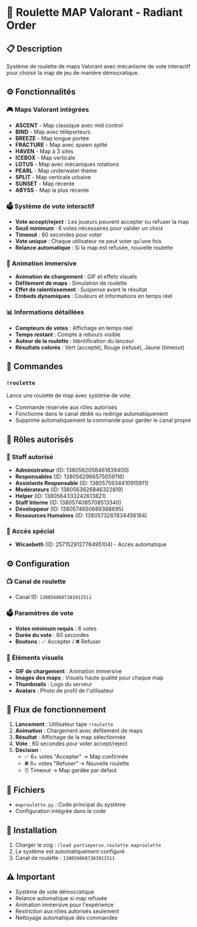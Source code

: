 # 🎲 Roulette MAP Valorant - Radiant Order

## 📋 Description
Système de roulette de maps Valorant avec mécanisme de vote interactif pour choisir la map de jeu de manière démocratique.

## ⚙️ Fonctionnalités

### 🎮 Maps Valorant intégrées
- **ASCENT** - Map classique avec mid control
- **BIND** - Map avec téléporteurs 
- **BREEZE** - Map longue portée
- **FRACTURE** - Map avec spawn splité
- **HAVEN** - Map à 3 sites
- **ICEBOX** - Map verticale
- **LOTUS** - Map avec mécaniques rotations
- **PEARL** - Map underwater theme
- **SPLIT** - Map verticale urbaine
- **SUNSET** - Map récente
- **ABYSS** - Map la plus récente

### 🗳️ Système de vote interactif
- **Vote accept/reject** : Les joueurs peuvent accepter ou refuser la map
- **Seuil minimum** : 6 votes nécessaires pour valider un choix
- **Timeout** : 60 secondes pour voter
- **Vote unique** : Chaque utilisateur ne peut voter qu'une fois
- **Relance automatique** : Si la map est refusée, nouvelle roulette

### 🎨 Animation immersive
- **Animation de chargement** : GIF et effets visuels
- **Défilement de maps** : Simulation de roulette
- **Effet de ralentissement** : Suspense avant le résultat
- **Embeds dynamiques** : Couleurs et informations en temps réel

### 📊 Informations détaillées
- **Compteurs de votes** : Affichage en temps réel
- **Temps restant** : Compte à rebours visible
- **Auteur de la roulette** : Identification du lanceur
- **Résultats colorés** : Vert (accepté), Rouge (refusé), Jaune (timeout)

## 🎯 Commandes

### `!roulette`
Lance une roulette de map avec système de vote.
- Commande réservée aux rôles autorisés
- Fonctionne dans le canal dédié ou redirige automatiquement
- Supprime automatiquement la commande pour garder le canal propre

## 🔐 Rôles autorisés

### 👑 Staff autorisé
- **Administrateur** (ID: 1380562058461839400)
- **Responsables** (ID: 1380562966575059116)
- **Assistants Responsable** (ID: 1380575934410915911)
- **Modérateurs** (ID: 1380563626846322819)
- **Helper** (ID: 1380564333242613821)
- **Staff Interne** (ID: 1380574085708513340)
- **Développeur** (ID: 1380574650689388695)
- **Ressources Humaines** (ID: 1380573287834456184)

### 🔑 Accès spécial
- **Wicaebeth** (ID: 257152912776495104) - Accès automatique

## ⚙️ Configuration

### 📺 Canal de roulette
- Canal ID: `1380560607383912511`

### 🗳️ Paramètres de vote
- **Votes minimum requis** : 6 votes
- **Durée du vote** : 60 secondes
- **Boutons** : ✅ Accepter / ❌ Refuser

### 🎨 Éléments visuels
- **GIF de chargement** : Animation immersive
- **Images des maps** : Visuels haute qualité pour chaque map
- **Thumbnails** : Logo du serveur
- **Avatars** : Photo de profil de l'utilisateur

## 🔄 Flux de fonctionnement

1. **Lancement** : Utilisateur tape `!roulette`
2. **Animation** : Chargement avec défilement de maps
3. **Résultat** : Affichage de la map sélectionnée
4. **Vote** : 60 secondes pour voter accept/reject
5. **Décision** :
   - ✅ 6+ votes "Accepter" → Map confirmée
   - ❌ 6+ votes "Refuser" → Nouvelle roulette
   - ⏰ Timeout → Map gardée par défaut

## 📁 Fichiers
- `maproulette.py` : Code principal du système
- Configuration intégrée dans le code

## 🚀 Installation
1. Charger le cog : `!load partieperso.roulette.maproulette`
2. Le système est automatiquement configuré
3. Canal de roulette : `1380560607383912511`

## ⚠️ Important
- Système de vote démocratique
- Relance automatique si map refusée
- Animation immersive pour l'expérience
- Restriction aux rôles autorisés seulement
- Nettoyage automatique des commandes 